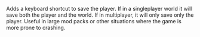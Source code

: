 Adds a keyboard shortcut to save the player.
If in a singleplayer world it will save both the player and the world.
If in multiplayer, it will only save only the player.
Useful in large mod packs or other situations where the game is more prone to crashing. 